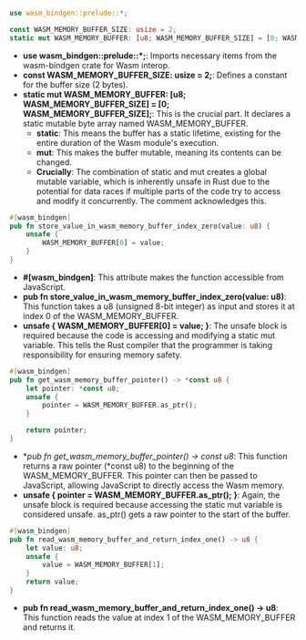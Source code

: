 ```rust
use wasm_bindgen::prelude::*;

const WASM_MEMORY_BUFFER_SIZE: usize = 2;
static mut WASM_MEMORY_BUFFER: [u8; WASM_MEMORY_BUFFER_SIZE] = [0; WASM_MEMORY_BUFFER_SIZE];
```

- **use wasm_bindgen::prelude::*;**: Imports necessary items from the wasm-bindgen crate for Wasm interop.
- **const WASM_MEMORY_BUFFER_SIZE: usize = 2;**: Defines a constant for the buffer size (2 bytes).
- **static mut WASM_MEMORY_BUFFER: [u8; WASM_MEMORY_BUFFER_SIZE] = [0; WASM_MEMORY_BUFFER_SIZE];**: This is the crucial part. It declares a static mutable byte array named WASM_MEMORY_BUFFER.
  - **static**: This means the buffer has a static lifetime, existing for the entire duration of the Wasm module's execution.
  - **mut**: This makes the buffer mutable, meaning its contents can be changed.
  - **Crucially**: The combination of static and mut creates a global mutable variable, which is inherently unsafe in Rust due to the potential for data races if multiple parts of the code try to access and modify it concurrently. The comment acknowledges this.


```rust
#[wasm_bindgen]
pub fn store_value_in_wasm_memory_buffer_index_zero(value: u8) {
    unsafe {
        WASM_MEMORY_BUFFER[0] = value;
    }
}
```
- **#[wasm_bindgen]**: This attribute makes the function accessible from JavaScript.
- **pub fn store_value_in_wasm_memory_buffer_index_zero(value: u8)**: This function takes a u8 (unsigned 8-bit integer) as input and stores it at index 0 of the WASM_MEMORY_BUFFER.
- **unsafe { WASM_MEMORY_BUFFER[0] = value; }**: The unsafe block is required because the code is accessing and modifying a static mut variable. This tells the Rust compiler that the programmer is taking responsibility for ensuring memory safety.


```rust
#[wasm_bindgen]
pub fn get_wasm_memory_buffer_pointer() -> *const u8 {
    let pointer: *const u8;
    unsafe {
        pointer = WASM_MEMORY_BUFFER.as_ptr();
    }

    return pointer;
}
```

- **pub fn get_wasm_memory_buffer_pointer() -> *const u8**: This function returns a raw pointer (*const u8) to the beginning of the WASM_MEMORY_BUFFER. This pointer can then be passed to JavaScript, allowing JavaScript to directly access the Wasm memory.
- **unsafe { pointer = WASM_MEMORY_BUFFER.as_ptr(); }**: Again, the unsafe block is required because accessing the static mut variable is considered unsafe. as_ptr() gets a raw pointer to the start of the buffer.


```rust
#[wasm_bindgen]
pub fn read_wasm_memory_buffer_and_return_index_one() -> u8 {
    let value: u8;
    unsafe {
        value = WASM_MEMORY_BUFFER[1];
    }
    return value;
}
```

- **pub fn read_wasm_memory_buffer_and_return_index_one() -> u8**: This function reads the value at index 1 of the WASM_MEMORY_BUFFER and returns it.
